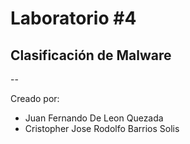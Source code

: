 # Laboratorio #4

## Clasificación de Malware

--

Creado por:

- Juan Fernando De Leon Quezada
- Cristopher Jose Rodolfo Barrios Solis
